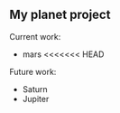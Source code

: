 My planet project
---------------

Current work:
 - mars 
<<<<<<< HEAD

Future work:
 - Saturn
 - Jupiter

